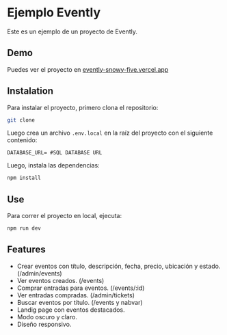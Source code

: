 # Ejemplo Evently

Este es un ejemplo de un proyecto de Evently.

## Demo

Puedes ver el proyecto en [evently-snowy-five.vercel.app](https://evently-snowy-five.vercel.app/)

## Instalation

Para instalar el proyecto, primero clona el repositorio:

```bash
git clone 
```
Luego crea un archivo `.env.local` en la raíz del proyecto con el siguiente contenido:

```env
DATABASE_URL= #SQL DATABASE URL
```

Luego, instala las dependencias:

```bash
npm install
```

## Use

Para correr el proyecto en local, ejecuta:

```bash
npm run dev
```

## Features

- Crear eventos con título, descripción, fecha, precio, ubicación y estado. (/admin/events)
- Ver eventos creados. (/events)
- Comprar entradas para eventos. (/events/:id)
- Ver entradas compradas. (/admin/tickets)
- Buscar eventos por título. (/events y nabvar)
- Landig page con eventos destacados.
- Modo oscuro y claro.
- Diseño responsivo.

